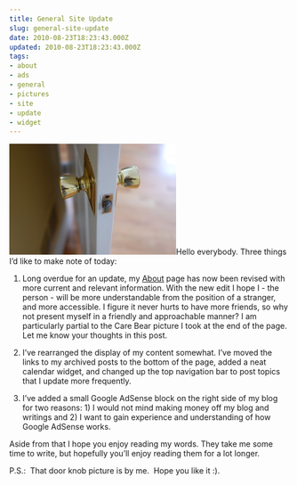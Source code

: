 ```yaml
---
title: General Site Update
slug: general-site-update
date: 2010-08-23T18:23:43.000Z
updated: 2010-08-23T18:23:43.000Z
tags:
- about
- ads
- general
- pictures
- site
- update
- widget
---
```


<a rel="attachment wp-att-713" href="http://blog.harrywolff.com/2010/08/general-site-update/dsc_2259/"><img class="alignright size-medium wp-image-713" title="35mm Prime Door Knob" src="/images/posts/2010/08/DSC_2259-300x199.jpg" alt="" width="300" height="199" /></a>Hello everybody.  Three things I’d like to make note of today:

1)  Long overdue for an update, my <a href="http://blog.harrywolff.com/about/">About</a> page has now been revised with more current and relevant information.  With the new edit I hope I - the person - will be more understandable from the position of a stranger, and more accessible.  I figure it never hurts to have more friends, so why not present myself in a friendly and approachable manner?  I am particularly partial to the Care Bear picture I took at the end of the page.  Let me know your thoughts in this post.

2)  I’ve rearranged the display of my content somewhat.  I’ve moved the links to my archived posts to the bottom of the page, added a neat calendar widget, and changed up the top navigation bar to post topics that I update more frequently.

3)  I’ve added a small Google AdSense block on the right side of my blog for two reasons: 1) I would not mind making money off my blog and writings and 2) I want to gain experience and understanding of how Google AdSense works.

Aside from that I hope you enjoy reading my words.  They take me some time to write, but hopefully you’ll enjoy reading them for a lot longer.

P.S.:  That door knob picture is by me.  Hope you like it :).
